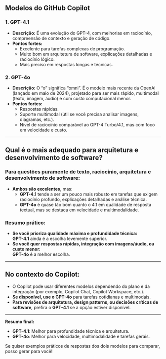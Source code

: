 ## Modelos do GitHub Copilot

### 1. **GPT-4.1**
- **Descrição:** É uma evolução do GPT-4, com melhorias em raciocínio, compreensão de contexto e geração de código.
- **Pontos fortes:**  
  - Excelente para tarefas complexas de programação.
  - Muito bom em arquitetura de software, explicações detalhadas e raciocínio lógico.
  - Mais preciso em respostas longas e técnicas.

### 2. **GPT-4o**
- **Descrição:** O “o” significa “omni”. É o modelo mais recente da OpenAI (lançado em maio de 2024), projetado para ser mais rápido, multimodal (texto, imagem, áudio) e com custo computacional menor.
- **Pontos fortes:**  
  - Respostas rápidas.
  - Suporte multimodal (útil se você precisa analisar imagens, diagramas, etc.).
  - Nível de raciocínio comparável ao GPT-4 Turbo/4.1, mas com foco em velocidade e custo.

---

## Qual é o mais adequado para arquitetura e desenvolvimento de software?

### **Para questões puramente de texto, raciocínio, arquitetura e desenvolvimento de software:**

- **Ambos são excelentes**, mas:
  - **GPT-4.1** tende a ser um pouco mais robusto em tarefas que exigem raciocínio profundo, explicações detalhadas e análise técnica.
  - **GPT-4o** é quase tão bom quanto o 4.1 em qualidade de resposta textual, mas se destaca em velocidade e multimodalidade.

### **Resumo prático:**
- **Se você prioriza qualidade máxima e profundidade técnica:**  
  **GPT-4.1** ainda é a escolha levemente superior.
- **Se você quer respostas rápidas, integração com imagens/áudio, ou custo menor:**  
  **GPT-4o** é a melhor escolha.

---

## **No contexto do Copilot:**
- O Copilot pode usar diferentes modelos dependendo do plano e da integração (por exemplo, Copilot Chat, Copilot Workspace, etc.).
- **Se disponível, use o GPT-4o** para tarefas cotidianas e multimodais.
- **Para revisões de arquitetura, design patterns, ou decisões críticas de software,** prefira o **GPT-4.1** se a opção estiver disponível.

---

**Resumo final:**  
- **GPT-4.1**: Melhor para profundidade técnica e arquitetura.
- **GPT-4o**: Melhor para velocidade, multimodalidade e tarefas gerais.

Se quiser exemplos práticos de respostas dos dois modelos para comparar, posso gerar para você!


